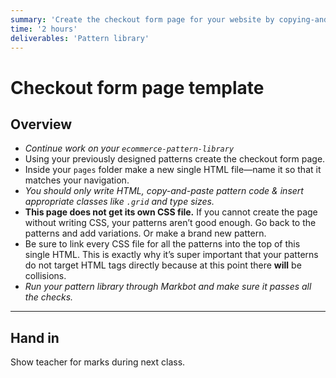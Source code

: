 ```yaml
---
summary: 'Create the checkout form page for your website by copying-and-pasting your previously created patterns.'
time: '2 hours'
deliverables: 'Pattern library'
---
```


# Checkout form page template

## Overview

- *Continue work on your `ecommerce-pattern-library`*
- Using your previously designed patterns create the checkout form page.
- Inside your `pages` folder make a new single HTML file—name it so that it matches your navigation.
- *You should only write HTML, copy-and-paste pattern code & insert appropriate classes like `.grid` and type sizes.*
- **This page does not get its own CSS file.** If you cannot create the page without writing CSS, your patterns aren’t good enough. Go back to the patterns and add variations. Or make a brand new pattern.
- Be sure to link every CSS file for all the patterns into the top of this single HTML. This is exactly why it’s super important that your patterns do not target HTML tags directly because at this point there **will** be collisions.
- *Run your pattern library through Markbot and make sure it passes all the checks.*

---

## Hand in

Show teacher for marks during next class.
